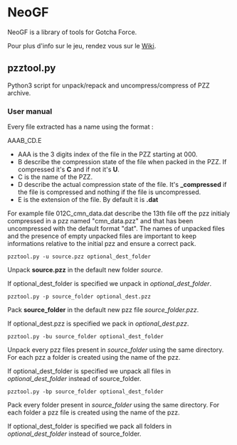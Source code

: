 # NeoGF
NeoGF is a library of tools for Gotcha Force.

Pour plus d'info sur le jeu, rendez vous sur le [Wiki](http://re.wiki.virtualworld.fr/index.php/Gotcha_Force).

## pzztool.py
Python3 script for unpack/repack and uncompress/compress of PZZ archive.

### User manual

Every file extracted has a name using the format :

AAAB_CD.E
- AAA is the 3 digits index of the file in the PZZ starting at 000.
- B describe the compression state of the file when packed in the PZZ. If compressed it's **C** and if not it's **U**.
- C is the name of the PZZ.
- D describe the actual compression state of the file. It's **\_compressed** if the file is compressed and nothing if the file is uncompressed.
- E is the extension of the file. By default it is **.dat**

For example file 012C_cmn_data.dat describe the 13th file off the pzz initialy compressed in a pzz named "cmn_data.pzz" and that has been uncompressed with the default format "dat". The names of unpacked files and the presence of empty unpacked files are important to keep informations relative to the initial pzz and ensure a correct pack.

```
pzztool.py -u source.pzz optional_dest_folder
```
Unpack **source.pzz** in the default new folder _source_.

If optional_dest_folder is specified we unpack in _optional_dest_folder_.
```
pzztool.py -p source_folder optional_dest.pzz
```
Pack **source_folder** in the default new pzz file _source_folder.pzz_.

If optional_dest.pzz is specified we pack in _optional_dest.pzz_.
```
pzztool.py -bu source_folder optional_dest_folder
```
Unpack every pzz files present in _source_folder_ using the same directory. For each pzz a folder is created using the name of the pzz.

If optional_dest_folder is specified we unpack all files in _optional_dest_folder_ instead of source_folder.
```
pzztool.py -bp source_folder optional_dest_folder
```
Pack every folder present in _source_folder_ using the same directory. For each folder a pzz file is created using the name of the pzz.

If optional_dest_folder is specified we pack all folders in _optional_dest_folder_ instead of source_folder.
